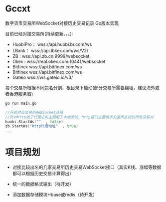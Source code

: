 # Gccxt
数字货币交易所WebSocket对接历史交易记录 Go版本实现

目前已经对接交易所(持续更新。。。):

* HuobiPro： wss://api.huobi.br.com/ws
* LBank：    wss://api.lbkex.com/ws/V2/
* ZB :       wss://api.zb.cn:9999/websocket
* Okex :     wss://real.okex.com:10441/websocket
* Bitfinex   wss://api.bitfinex.com/ws
* Bitfinex   wss://api.bitfinex.com/ws
* Gateio     wss://ws.gateio.io/v3/

每个交易所根据不同包名分割，根目录下启动(部分交易所需要翻墙，建议海外或者香港服务器)
```bash
go run main.go
```
```go
//开启对应交易所WebSocket连接 
//针对http做了代理之前主要用于本地测试，http接口主要请求交易所支持的所有交易对
huobi.StartWs(""  , false)
zb.StartWs("http代理地址"  , true)
...
```

# 项目规划
* 对接比较出名的几家交易所历史交易WebSocket接口（其实K线、涨幅等数据都可以根据历史交易计算得出）

* 统一的数据格式输出（待开发）
* 添加数据存储模块Hbase或redis（待开发）
